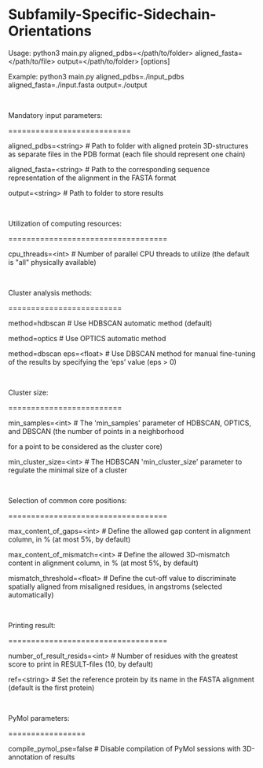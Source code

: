 Subfamily-Specific-Sidechain-Orientations
=========================================

Usage:   python3 main.py aligned_pdbs=\</path/to/folder\>
aligned_fasta=\</path/to/file\> output=\</path/to/folder\> [options]

Example: python3 main.py aligned_pdbs=./input_pdbs aligned_fasta=./input.fasta
output=./output

 

Mandatory input parameters:

===========================

aligned_pdbs=\<string\>  \# Path to folder with aligned protein 3D-structures as
separate files in the PDB format (each file should represent one chain)

aligned_fasta=\<string\> \# Path to the corresponding sequence representation of
the alignment in the FASTA format

output=\<string\>        \# Path to folder to store results

 

Utilization of computing resources:

===================================

cpu_threads=\<int\> \# Number of parallel CPU threads to utilize (the default is
"all" physically available)

 

Cluster analysis methods:

=========================

method=hdbscan              \# Use HDBSCAN automatic method (default)

method=optics               \# Use OPTICS automatic method

method=dbscan eps=\<float\>   \# Use DBSCAN method for manual fine-tuning of the
results by specifying the ‘eps’ value (eps \> 0)

 

Cluster size:

=========================

min_samples=\<int\>           \# The 'min_samples' parameter of HDBSCAN, OPTICS,
and DBSCAN (the number of points in a neighborhood

for a point to be considered as the cluster core)

min_cluster_size=\<int\>      \# The HDBSCAN 'min_cluster_size' parameter to
regulate the minimal size of a cluster

 

Selection of common core positions:

===================================

max_content_of_gaps=\<int\>      \# Define the allowed gap content in alignment
column, in % (at most 5%, by default)

max_content_of_mismatch=\<int\>  \# Define the allowed 3D-mismatch content in
alignment column, in % (at most 5%, by default)

mismatch_threshold=\<float\>     \# Define the cut-off value to discriminate
spatially aligned from misaligned residues, in angstroms (selected
automatically)

 

Printing result:

===================================

number_of_result_resids=\<int\>     \# Number of residues with the greatest
score to print in RESULT-files (10, by default)

ref=\<string\>                      \# Set the reference protein by its name in
the FASTA alignment (default is the first protein)

 

PyMol parameters:

=================

compile_pymol_pse=false \# Disable compilation of PyMol sessions with
3D-annotation of results
